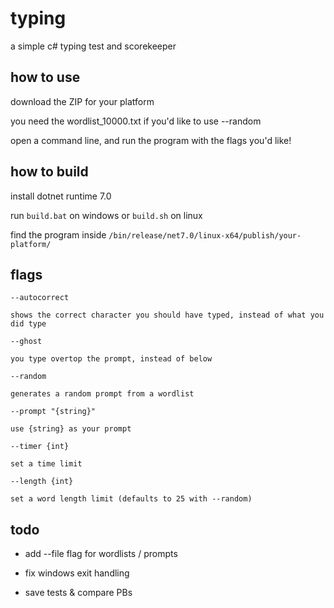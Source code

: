 # typing

a simple c# typing test and scorekeeper

## how to use

download the ZIP for your platform

you need the wordlist_10000.txt if you'd like to use --random

open a command line, and run the program with the flags you'd like!

## how to build

install dotnet runtime 7.0

run `build.bat` on windows or `build.sh` on linux

find the program inside `/bin/release/net7.0/linux-x64/publish/your-platform/`

## flags

```
--autocorrect

shows the correct character you should have typed, instead of what you did type

--ghost

you type overtop the prompt, instead of below

--random

generates a random prompt from a wordlist

--prompt "{string}"

use {string} as your prompt

--timer {int}

set a time limit 

--length {int}

set a word length limit (defaults to 25 with --random)
```

## todo

- add --file flag for wordlists / prompts

- fix windows exit handling

- save tests & compare PBs